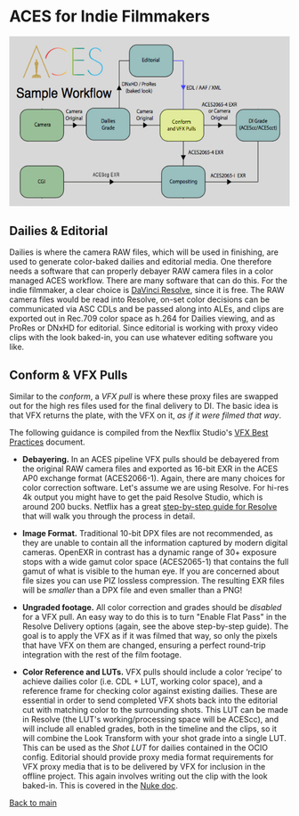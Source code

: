 # ACES for Indie Filmmakers

<p align="center">
<img src="img/pipeline.jpg">
</p>



## Dailies & Editorial
 
Dailies is where the camera RAW files, which will be used in finishing, are used to generate color-baked dailies and editorial media. One therefore needs a software that can properly debayer RAW camera files in a color managed ACES workflow. There are many software that can do this. For the indie filmmaker, a clear choice is [DaVinci Resolve](Resolve.md), since it is free. The RAW camera files would be read into Resolve, on-set color decisions can be communicated via ASC CDLs and be passed along into ALEs, and clips are exported out in Rec.709 color space as h.264 for Dailies viewing, and as ProRes or DNxHD for editorial. Since editorial is working with proxy video clips with the look baked-in, you can use whatever editing software you like.
 
## Conform & VFX Pulls
 
Similar to the *conform*, a *VFX pull* is where these proxy files are swapped out for the high res files used for the final delivery to DI. The basic idea is that VFX returns the plate, with the VFX on it, *as if it were filmed that way*.
 
The following guidance is compiled from the Nexflix Studio's [VFX Best Practices](https://partnerhelp.netflixstudios.com/hc/en-us/articles/360000611467-VFX-Best-Practices) document.

- **Debayering.** In an ACES pipeline VFX pulls should be debayered from the original RAW camera files and exported as 16-bit EXR in the ACES AP0 exchange format (ACES2066-1). Again, there are many choices for color correction software. Let's assume we are using Resolve. For hi-res 4k output you might have to get the paid Resolve Studio, which is around 200 bucks. Netflix has a great [step-by-step guide for Resolve](https://partnerhelp.netflixstudios.com/hc/en-us/articles/360002088888-Color-Managed-Workflow-in-Resolve-ACES-) that will walk you through the process in detail.  

- **Image Format.** Traditional 10-bit DPX files are not recommended, as they are unable to contain all the information captured by modern digital cameras. OpenEXR in contrast has a dynamic range of 30+ exposure stops with a wide gamut color space (ACES2065-1) that contains the full gamut of what is visible to the human eye. If you are concerned about file sizes you can use PIZ lossless compression. The resulting EXR files will be *smaller* than a DPX file and even smaller than a PNG!

- **Ungraded footage.** All color correction and grades should be *disabled* for a VFX pull. An easy way to do this is to turn "Enable Flat Pass" in the Resolve Delivery options (again, see the above step-by-step guide). The goal is to apply the VFX as if it was filmed that way, so only the pixels that have VFX on them are changed, ensuring a perfect round-trip integration with the rest of the film footage. 

- **Color Reference and LUTs.** VFX pulls should include a color ‘recipe’ to achieve dailies color (i.e. CDL + LUT, working color space), and a reference frame for checking color against existing dailies. These are essential in order to send completed VFX shots back into the editorial cut with matching color to the surrounding shots. This LUT can be made in Resolve (the LUT's working/processing space will be ACEScc), and will include all enabled grades, both in the timeline and the clips, so it will combine the Look Transform with your shot grade into a single LUT. This can be used as the *Shot LUT* for dailies contained in the OCIO config. Editorial should provide proxy media format requirements for VFX proxy media that is to be delivered by VFX  for inclusion in the offline project. This again involves writing out the clip with the look baked-in. This is covered in the [Nuke doc](Nuke.md).


[Back to main](../StdX_ACES)
